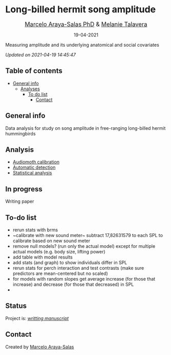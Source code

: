 Long-billed hermit song amplitude
================
<center>

<font size="4"><a href="http://marceloarayasalas.weebly.com/">Marcelo
Araya-Salas PhD</a> &
<a href="https://scholar.google.com/citations?user=0a8k9T8AAAAJ&hl=es&oi=ao">
Melanie Talavera</a></font>

</center>
<center>

19-04-2021

</center>

<!-- Description  -->

Measuring amplitude and its underlying anatomical and social covariates

*Updated on 2021-04-19 14:45:47*

<!-- README.md is generated from README.Rmd. Please edit that file -->

## Table of contents

  - [General info](#general-info)
      - [Analyses](#Analyses)
          - [To do list](#to-do-list)
              - [Contact](#contact)

## General info

Data analysis for study on song amplitude in free-ranging long-billed
hermit hummingbirds

## Analysis

  - [Audiomoth
    calibration](https://rpubs.com/marcelo-araya-salas/755524)
  - [Automatic detection](https://rpubs.com/marcelo-araya-salas/755667)
  - [Statistical analysis](https://rpubs.com/marcelo-araya-salas/757288)

## In progress

Writing paper

## To-do list

- rerun stats with brms
- ~calibrate with new sound meter~ subtract 17,82631579 to each SPL to calibrate based on new sound meter
- remove null models? (run only the actual model) except for multiple actual models (e.g. body size, lifting power)
- add table with model results
- add stats (and graph) to show individuals differ in SPL
- rerun stats for perch interaction and test contrasts (make sure predictors are mean-centered but no scaled)
- for models with random slopes get average increase (for those that increase) and decrease (for those that decreased) in SPL
- 

## Status

Project is: [*writting manuscript*](https://docs.google.com/document/d/13v3NdJ1ZCmMTUc6kX1Jh3byvcNMXObq-/edit)

## Contact

Created by [Marcelo Araya-Salas](https://marceloarayasalas.weebly.com/)


